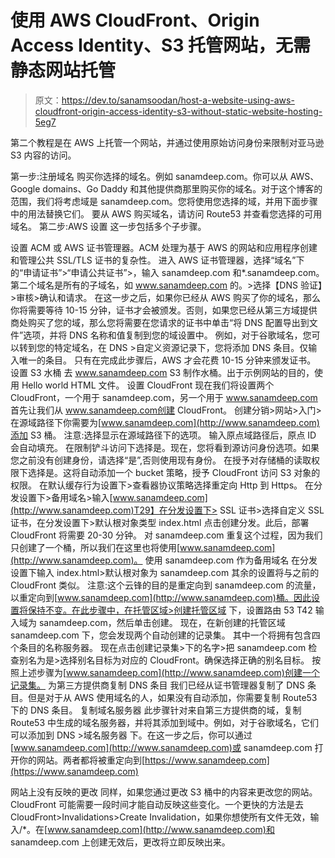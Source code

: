 # 使用 AWS CloudFront、Origin Access Identity、S3 托管网站，无需静态网站托管

> 原文：<https://dev.to/sanamsoodan/host-a-website-using-aws-cloudfront-origin-access-identity-s3-without-static-website-hosting-5eg7>

第二个教程是在 AWS 上托管一个网站，并通过使用原始访问身份来限制对亚马逊 S3 内容的访问。

第一步:注册域名
购买你选择的域名。例如 sanamdeep.com。你可以从 AWS、Google domains、Go Daddy 和其他提供商那里购买你的域名。对于这个博客的范围，我们将考虑域是 sanamdeep.com。您将使用您选择的域，并用下面步骤中的用法替换它们。
要从 AWS 购买域名，请访问 Route53 并查看您选择的可用域名。
第二步:AWS 设置
这一步包括多个子步骤。

设置 ACM 或 AWS 证书管理器。ACM 处理为基于 AWS 的网站和应用程序创建和管理公共 SSL/TLS 证书的复杂性。
进入 AWS 证书管理器，选择“域名”下的“申请证书”>“申请公共证书”>，输入 sanamdeep.com 和*.sanamdeep.com。第二个域名是所有的子域名，如 www.sanamdeep.com 的。>选择【DNS 验证】>审核>确认和请求。
在这一步之后，如果你已经从 AWS 购买了你的域名，那么你将需要等待 10-15 分钟，证书才会被颁发。否则，如果您已经从第三方域提供商处购买了您的域，那么您将需要在您请求的证书中单击“将 DNS 配置导出到文件”选项，并将 DNS 名称和值复制到您的域设置中。
例如，对于谷歌域名，您可以转到您的特定域名，在 DNS >自定义资源记录下，您将添加 DNS 条目。仅输入唯一的条目。
只有在完成此步骤后，AWS 才会花费 10-15 分钟来颁发证书。
设置 S3 水桶
去 www.sanamdeep.com S3 制作水桶。出于示例网站的目的，使用 Hello world HTML 文件。
设置 CloudFront
现在我们将设置两个 CloudFront，一个用于 sanamdeep.com，另一个用于 www.sanamdeep.com
首先让我们从 www.sanamdeep.com创建 CloudFront。
创建分销>网站>入门>在源域路径下你需要为[www.sanamdeep.com](http://www.sanamdeep.com)添加 S3 桶。
注意:选择显示在源域路径下的选项。
输入原点域路径后，原点 ID 会自动填充。
在限制铲斗访问下选择是。现在，您将看到源访问身份选项。如果您之前没有创建身份，请选择“是”,否则使用现有身份。
在授予对存储桶的读取权限下选择是。这将自动添加一个 bucket 策略，授予 CloudFront 访问 S3 对象的权限。
在默认缓存行为设置下>查看器协议策略选择重定向 Http 到 Https。
在分发设置下>备用域名>输入[www.sanamdeep.com](http://www.sanamdeep.com)T29】在分发设置下> SSL 证书>选择自定义 SSL 证书，在分发设置下>默认根对象类型 index.html
点击创建分发。此后，部署 CloudFront 将需要 20-30 分钟。
对 sanamdeep.com
重复这个过程，因为我们只创建了一个桶，所以我们在这里也将使用[www.sanamdeep.com](http://www.sanamdeep.com)。
使用 sanamdeep.com 作为备用域名
在分发设置下输入 index.html>默认根对象为 sanamdeep.com
其余的设置将与之前的 CloudFront 类似。
注意:这个云锋的目的是重定向到 sanamdeep.com 的流量，以重定向到[www.sanamdeep.com](http://www.sanamdeep.com)桶。因此设置将保持不变。在此步骤中，在托管区域>创建托管区域
下，设置路由 53
T42 输入域为 sanamdeep.com，然后单击创建。
现在，在新创建的托管区域 sanamdeep.com 下，您会发现两个自动创建的记录集。
其中一个将拥有包含四个条目的名称服务器。
现在点击创建记录集>下的名字>把 sanamdeep.com
检查别名为是>选择别名目标为对应的 CloudFront。确保选择正确的别名目标。
按照上述步骤为[www.sanamdeep.com](http://www.sanamdeep.com)创建一个记录集。
为第三方提供商复制 DNS 条目
我们已经从证书管理器复制了 DNS 条目。但是对于从 AWS 使用域名的人，如果没有自动添加，你需要复制 Route53 下的 DNS 条目。
复制域名服务器
此步骤针对来自第三方提供商的域，复制 Route53 中生成的域名服务器，并将其添加到域中。例如，对于谷歌域名，它们可以添加到 DNS >域名服务器
下。在这一步之后，你可以通过[www.sanamdeep.com](http://www.sanamdeep.com)或 sanamdeep.com 打开你的网站。两者都将被重定向到[https://www.sanamdeep.com](https://www.sanamdeep.com)

网站上没有反映的更改
同样，如果您通过更改 S3 桶中的内容来更改您的网站。CloudFront 可能需要一段时间才能自动反映这些变化。一个更快的方法是去 CloudFront>Invalidations>Create Invalidation，如果你想使所有文件无效，输入/*。在[www.sanamdeep.com](http://www.sanamdeep.com)和 sanamdeep.com 上创建无效后，更改将立即反映出来。